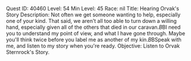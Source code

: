 Quest ID: 40460
Level: 54
Min Level: 45
Race: nil
Title: Hearing Orvak's Story
Description: Not often we get someone wanting to help, especially one of your kind. That said, we aren't all too able to turn down a willing hand, especially given all of the others that died in our caravan.$B$BI need you to understand my point of view, and what I have gone through. Maybe you'll think twice before you label me as another of my kin.$B$BSpeak with me, and listen to my story when you're ready.
Objective: Listen to Orvak Sternrock's Story.
